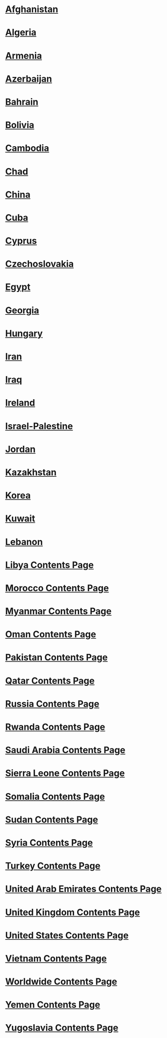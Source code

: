 
# [Afghanistan](Afghanistan.md)
# [Algeria](Algeria.md)
# [Armenia](Armenia.md)
# [Azerbaijan](Azerbaijan.md)
# [Bahrain](Bahrain.md)
# [Bolivia](Bolivia.md)
# [Cambodia](Cambodia.md)
# [Chad](Chad.md)
# [China](China.md)
# [Cuba](Cuba.md)
# [Cyprus](Cyprus.md)
# [Czechoslovakia](Czechoslovakia.md)
# [Egypt](Egypt.md)
# [Georgia](Georgia.md)
# [Hungary](Hungary.md)
# [Iran](Iran.md)
# [Iraq](Iraq.md)
# [Ireland](Ireland.md)  
# [Israel-Palestine](Israel-Palestine.md)
# [Jordan](Jordan.md)
# [Kazakhstan](Kazakhstan.md)
# [Korea](Korea.md)
# [Kuwait](Kuwait.md)
# [Lebanon](Lebanon.md)
# [Libya Contents Page](Libya/Libya%20Contents%20Page)
# [Morocco Contents Page](Morocco/Morocco%20Contents%20Page)
# [Myanmar Contents Page](Myanmar/Myanmar%20Contents%20Page)
# [Oman Contents Page](Oman/Oman%20Contents%20Page)
# [Pakistan Contents Page](Pakistan/Pakistan%20Contents%20Page)
# [Qatar Contents Page](Qatar/Qatar%20Contents%20Page)
# [Russia Contents Page](Russia/Russia%20Contents%20Page)
# [Rwanda Contents Page](Rwanda/Rwanda%20Contents%20Page)
# [Saudi Arabia Contents Page](Saudi%20Arabia/Saudi%20Arabia%20Contents%20Page)
# [Sierra Leone Contents Page](Sierra%20Leone/Sierra%20Leone%20Contents%20Page)
# [Somalia Contents Page](Somalia/Somalia%20Contents%20Page)
# [Sudan Contents Page](Sudan/Sudan%20Contents%20Page)
# [Syria Contents Page](Syria/Syria%20Contents%20Page)
# [Turkey Contents Page](Turkey/Turkey%20Contents%20Page)
# [United Arab Emirates Contents Page](United%20Arab%20Emirates/United%20Arab%20Emirates%20Contents%20Page)
# [United Kingdom Contents Page](United%20Kingdom/United%20Kingdom%20Contents%20Page)
# [United States Contents Page](United%20States/United%20States%20Contents%20Page)
# [Vietnam Contents Page](Vietnam/Vietnam%20Contents%20Page)
# [Worldwide Contents Page](Worldwide/Worldwide%20Contents%20Page)
# [Yemen Contents Page](Yemen/Yemen%20Contents%20Page)
# [Yugoslavia Contents Page](Yugoslavia/Yugoslavia%20Contents%20Page)